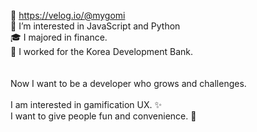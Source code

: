 
🔗 https://velog.io/@mygomi <br/>
👀 I’m interested in JavaScript and Python <br/>
🎓 I majored in finance. <br/>
👔 I worked for the Korea Development Bank. <br/>
<br/><br/>
Now I want to be a developer who grows and challenges.
<br/><br/>
I am interested in gamification UX. ✨<br/>
I want to give people fun and convenience. 💛

<!---
miniPinetree/miniPinetree is a ✨ special ✨ repository because its `README.md` (this file) appears on your GitHub profile.
You can click the Preview link to take a look at your changes.
--->
